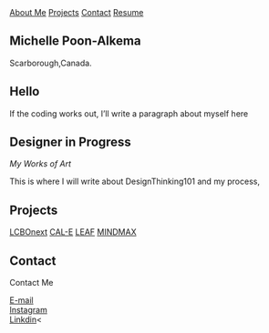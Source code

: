 <html>
	<body>
    <nav class="w3-button w3-black">
	    <a href="#hello" class="w3-button w3-bar-item">About Me</a>
	    <a href="#projects" class="w3-button w3-bar-item">Projects</a>
	    <a href="#contact" class="w3-button w3-bar-item">Contact</a>
	    <a href="/cv.pdf" class="w3-button w3-bar-item">Resume</a>
    </nav>
	  <h2>Michelle Poon-Alkema</h2>
	  <p>Scarborough,Canada.</p>
	  <h2>Hello</h2>
	  <p>If the coding works out, I’ll write a paragraph about myself here</p>
		<section class="w3-container w3-center" style="max-width:600px">
				<h2 class="w3-wide">Designer in Progress</h2>
				<p class="w3-opacity"><i>My Works of Art</i></p>
				<p class="w3-justify">This is where I will write about DesignThinking101 and my process,</p>
		</section>
	  <h2>Projects</h2>
		<a href=“#”>LCBOnext</a> <a href=“#”>CAL-E</a> <a href=“#”>LEAF</a> <a href=“#”>MINDMAX</a>
	  <h2>Contact</h2>
		<p class="w3-medium">Contact Me 
		<div><a href="michellepoon56@gmail.com">E-mail</a></div>
		<div><a href="https://www.instagram.com/ml.spoon/">Instagram</a></div>	
		<div><a href=“https://www.linkedin.com/in/michelle-alkema-76196611b/”>Linkdin</a><</div>
	</body>
</html>
